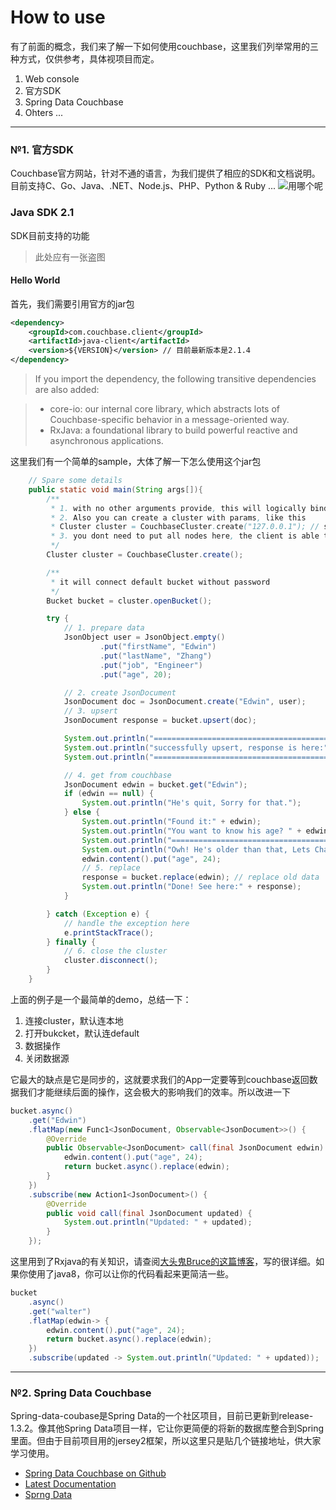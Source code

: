 How to use
===
有了前面的概念，我们来了解一下如何使用couchbase，这里我们列举常用的三种方式，仅供参考，具体视项目而定。

 1. Web console
 2. 官方SDK
 3. Spring Data Couchbase
 4. Ohters ...

----------

### №1. 官方SDK
Couchbase官方网站，针对不通的语言，为我们提供了相应的SDK和文档说明。目前支持C、Go、Java、.NET、Node.js、PHP、Python & Ruby ...
![用哪个呢](http://www.divideyvenceras.es/galeria/memes/pensativo-meme.png)

### Java SDK 2.1

SDK目前支持的功能

> 此处应有一张盗图

#### Hello World
首先，我们需要引用官方的jar包

```xml
<dependency>
    <groupId>com.couchbase.client</groupId>
    <artifactId>java-client</artifactId>
    <version>${VERSION}</version> // 目前最新版本是2.1.4
</dependency>
```

> If you import the dependency, the following transitive dependencies are also added:

> - core-io: our internal core library, which abstracts lots of Couchbase-specific behavior in a message-oriented way.
> - RxJava: a foundational library to build powerful reactive and asynchronous applications.

这里我们有一个简单的sample，大体了解一下怎么使用这个jar包

```java
    // Spare some details
    public static void main(String args[]){
        /**
         * 1. with no other arguments provide, this will logically bind it to local server
         * 2. Also you can create a cluster with params, like this
         * Cluster cluster = CouchbaseCluster.create("127.0.0.1"); // same as no args one
         * 3. you dont need to put all nodes here, the client is able to establish initial contact by itself.
         */
        Cluster cluster = CouchbaseCluster.create();

        /**
         * it will connect default bucket without password
         */
        Bucket bucket = cluster.openBucket();

        try {
            // 1. prepare data
            JsonObject user = JsonObject.empty()
                    .put("firstName", "Edwin")
                    .put("lastName", "Zhang")
                    .put("job", "Engineer")
                    .put("age", 20);

            // 2. create JsonDocument
            JsonDocument doc = JsonDocument.create("Edwin", user);
            // 3. upsert 
            JsonDocument response = bucket.upsert(doc);

            System.out.println("=================================================");
            System.out.println("successfully upsert, response is here:" + response);
            System.out.println("=================================================");

            // 4. get from couchbase
            JsonDocument edwin = bucket.get("Edwin");
            if (edwin == null) {
                System.out.println("He's quit, Sorry for that.");
            } else {
                System.out.println("Found it:" + edwin);
                System.out.println("You want to know his age? " + edwin.content().getInt("age"));
                System.out.println("=================================================");
                System.out.println("Owh! He's older than that, Lets Change it");
                edwin.content().put("age", 24);
                // 5. replace
                response = bucket.replace(edwin); // replace old data
                System.out.println("Done! See here:" + response);
            }

        } catch (Exception e) {
            // handle the exception here
            e.printStackTrace();
        } finally {
            // 6. close the cluster
            cluster.disconnect();
        }
    }
```
上面的例子是一个最简单的demo，总结一下：

 1. 连接cluster，默认连本地
 2. 打开bukcket，默认连default
 3. 数据操作
 4. 关闭数据源

它最大的缺点是它是同步的，这就要求我们的App一定要等到couchbase返回数据我们才能继续后面的操作，这会极大的影响我们的效率。所以改进一下

```java
bucket.async()
    .get("Edwin")
    .flatMap(new Func1<JsonDocument, Observable<JsonDocument>>() {
        @Override
        public Observable<JsonDocument> call(final JsonDocument edwin) {
            edwin.content().put("age", 24);
            return bucket.async().replace(edwin);
        }
    })
    .subscribe(new Action1<JsonDocument>() {
        @Override
        public void call(final JsonDocument updated) {
            System.out.println("Updated: " + updated);
        }
    });
``` 
这里用到了Rxjava的有关知识，请查阅[大头鬼Bruce的这篇博客](http://blog.csdn.net/lzyzsd/article/details/41833541)，写的很详细。如果你使用了java8，你可以让你的代码看起来更简洁一些。

```java
bucket
    .async()
    .get("walter")
    .flatMap(edwin-> {
        edwin.content().put("age", 24);
        return bucket.async().replace(edwin);
    })
    .subscribe(updated -> System.out.println("Updated: " + updated));
```


----------


### №2. Spring Data Couchbase
Spring-data-coubase是Spring Data的一个社区项目，目前已更新到release-1.3.2。像其他Spring Data项目一样，它让你更简便的将新的数据库整合到Spring里面。但由于目前项目用的jersey2框架，所以这里只是贴几个链接地址，供大家学习使用。

 - [Spring Data Couchbase on Github](https://github.com/spring-projects/spring-data-couchbase)
 - [Latest Documentation](http://docs.spring.io/spring-data/couchbase/docs/current/reference/html/)
 - [Sprng Data](http://projects.spring.io/spring-data/)